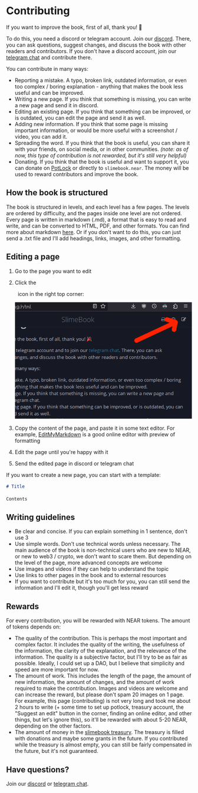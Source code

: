 # Contributing

If you want to improve the book, first of all, thank you! 🎉

To do this, you need a discord or telegram account. Join our [discord](https://discord.gg/VZn9WU9Kpy).
There, you can ask questions, suggest changes, and discuss the book with other readers and
contributors. If you don't have a discord account, join our [telegram chat](https://t.me/slimepowerchat)
and contribute there.

You can contribute in many ways:

- Reporting a mistake. A typo, broken link, outdated information, or even too complex / boring
  explanation - anything that makes the book less useful and can be improved.
- Writing a new page. If you think that something is missing, you can write a new page and send
  it in discord.
- Editing an existing page. If you think that something can be improved, or is outdated,
  you can edit the page and send it as well.
- Adding new information. If you think that some page is missing important information,
  or would be more useful with a screenshot / video, you can add it.
- Spreading the word. If you think that the book is useful, you can share it with your friends,
  on social media, or in other communities. *(note: as of now, this type of contribution is not
  rewarded, but it's still very helpful)*
- Donating. If you think that the book is useful and want to support it, you can donate
  on [PotLock](https://app.potlock.org/?tab=project&projectId=slimebook.near) or directly
  to `slimebook.near`. The money will be used to reward contributors and improve the book.

## How the book is structured

The book is structured in levels, and each level has a few pages. The levels are ordered by
difficulty, and the pages inside one level are not ordered. Every page is written in
markdown (.md), a format that is easy to read and write, and can be converted to HTML, PDF, and
other formats. You can find more about markdown [here](https://rust-lang.github.io/mdBook/format/markdown.html).
Or if you don't want to do this, you can just send a .txt file and I'll add headings, links,
images, and other formatting.

## Editing a page

1. Go to the page you want to edit
2. Click the &nbsp; <div class="fa fa-edit"></div> &nbsp; icon in the right top corner:
   
   !["Suggest an edit" button](suggest-an-edit.png)
3. Copy the content of the page, and paste it in some text editor. For
   example, [EditMyMarkdown](https://editmymarkdown.com)
   is a good online editor with preview of formatting
4. Edit the page until you're happy with it
5. Send the edited page in discord or telegram chat

If you want to create a new page, you can start with a template:

```markdown
# Title

Contents
```

## Writing guidelines

- Be clear and concise. If you can explain something in 1 sentence, don't use 3
- Use simple words. Don't use technical words unless necessary. The main audience of the
  book is non-technical users who are new to NEAR, or new to web3 / crypto, we don't
  want to scare them. But depending on the level of the page, more advanced concepts are
  welcome
- Use images and videos if they can help to understand the topic
- Use links to other pages in the book and to external resources
- If you want to contribute but it's too much for you, you can still send the
  information and I'll edit it, though you'll get less reward

## Rewards

For every contribution, you will be rewarded with NEAR tokens. The amount of tokens
depends on:

- The quality of the contribution. This is perhaps the most important and complex
  factor. It includes the quality of the writing, the usefulness of the information,
  the clarity of the explanation, and the relevance of the information. The quality is
  a subjective factor, but I'll try to be as fair as possible. Ideally, I could set up
  a DAO, but I believe that simplicity and speed are more important for now.
- The amount of work. This includes the length of the page, the amount of new information,
  the amount of changes, and the amount of work required to make the contribution. Images
  and videos are welcome and can increase the reward, but please don't spam 20 images on 1
  page. For example, this page (contributing) is not very long and took me about 2 hours
  to write (+ some time to set up potlock, treasury account, the "Suggest an edit"
  button in the corner, finding an online editor, and other things, but let's ignore this),
  so it'll be rewarded with about 5-20 NEAR, depending on the other factors.
- The amount of money in the [slimebook treasury](https://nearblock.io/account/slimebook.near).
  The treasury is filled with donations and maybe some grants in the future. If you contributed
  while the treasury is almost empty, you can still be fairly compensated in the future, but
  it's not guaranteed.

## Have questions?

Join our [discord](https://discord.gg/VZn9WU9Kpy) or [telegram chat](https://t.me/slimepowerchat).
